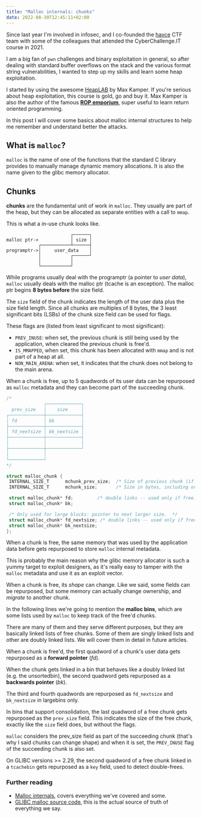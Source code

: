 ```yaml
---
title: "Malloc internals: chunks"
date: 2022-08-30T12:45:11+02:00
---
```

Since last year I'm involved in infosec, and I co-founded the
[havce](https://havce.it) CTF team with some of the colleagues that attended
the CyberChallenge.IT course in 2021. 

I am a big fan of `pwn` challenges and binary exploitation in general,
so after dealing with standard buffer overflows on the stack and the various
format string vulnerabilities, I wanted to step up my skills and learn some
heap exploitation.

I started by using the awesome 
[HeapLAB](https://www.udemy.com/course/linux-heap-exploitation-part-1) by 
Max Kamper. If you're serious about heap exploitation, this course is gold, 
go and buy it. Max Kamper is also the author of the famous 
[**ROP emporium**](https://ropemporium.com/), super useful to learn return oriented programming.

In this post I will cover some basics about malloc internal structures 
to help me remember and understand better the attacks.

## What is `malloc`?
`malloc` is the name of one of the functions that the standard C library
provides to manually manage dynamic memory allocations.
It is also the name given to the glibc memory allocator. 

## Chunks
**chunks** are the fundamental unit of work in `malloc`. They usually are
part of the heap, but they can be allocated as separate entities with a 
call to `mmap`.

This is what a in-use chunk looks like.
```
                        ┌──────┐
malloc ptr->            │ size │
            ┌───────────┴──────┤
programptr->│     user_data    │
            │           ┌──────┘
            │           │
            └───────────┘
```
While programs usually deal with the programptr (a pointer to *user data*),
`malloc` usually deals with the malloc ptr (tcache is an exception). 
The malloc ptr begins **8 bytes before** the size field.

The `size` field of the chunk indicates the length of the user data plus 
the size field length. Since all chunks are multiples of 8 bytes, the 3
least significant bits (LSBs) of the chunk size field can be used for flags.

These flags are (listed from least significant to most significant):
 - `PREV_INUSE`: when set, the previous chunk is still being used by the
 application, when cleared the previous chunk is free'd.
 - `IS_MMAPPED`, when set, this chunk has been allocated with `mmap` and is 
 not part of a heap at all.
 - `NON_MAIN_ARENA`: when set, it indicates that the chunk does not belong
 to the main arena.

 When a chunk is free, up to 5 quadwords of its user data can be repurposed
 as `malloc` metadata and they can become part of the succeeding chunk.

 ``` C
/*
               ┌─────────────┐
   prev_size   │    size     │
┌─────────────┼─────────────┤
│ fd          │ bk          │
├─────────────┼─────────────┤
│ fd_nextsize │ bk_nextsize │
├─────────────┼─────────────┤
│             │             │
├─────────────┼─────────────┘
│             │             
└─────────────┘
*/

struct malloc_chunk {
  INTERNAL_SIZE_T      mchunk_prev_size;  /* Size of previous chunk (if free).  */
  INTERNAL_SIZE_T      mchunk_size;       /* Size in bytes, including overhead. */

  struct malloc_chunk* fd;         /* double links -- used only if free. */
  struct malloc_chunk* bk;

  /* Only used for large blocks: pointer to next larger size.  */
  struct malloc_chunk* fd_nextsize; /* double links -- used only if free. */
  struct malloc_chunk* bk_nextsize;
};

```
When a chunk is free, the same memory that was used by the application 
data before gets repurposed to store `malloc` internal metadata.

This is probably the main reason why the glibc memory allocator is such a
yummy target to exploit designers, as it's really easy to tamper with
the `malloc` metadata and use it as an exploit vector.

When a chunk is free, its *shape* can change. Like we said, some fields
can be repurposed, but some memory can actually change ownership, and 
*migrate* to another chunk.

In the following lines we're going to mention the **malloc bins**,
which are some lists used by `malloc` to keep track of the free'd chunks. 

There are many of them and they serve different purposes, but they are
basically linked lists of free chunks. Some of them are singly linked lists
and other are doubly linked lists. We will cover them in detail in 
future articles.

When a chunk is free'd, the first quadword of a chunk's user data gets
repurposed as a **forward pointer** (*fd*).

When the chunk gets linked in a bin that behaves like a doubly linked list
(e.g. the unsortedbin), the second quadword gets repurposed as a
**backwards pointer** (*bk*).

The third and fourth quadwords are repurposed as `fd_nextsize` and 
`bk_nextsize` in largebins only.

In bins that support consolidation, the last quadword of a free chunk gets
repurposed as the `prev_size` field. This indicates the size of the free
chunk, exactly like the `size` field does, but without the flags.

`malloc` considers the prev_size field as part of the succeeding chunk
(that's why I said chunks can change shape) and when it is set, the
`PREV_INUSE` flag of the succeeding chunk is also set.

On GLIBC versions >= 2.29, the second quadword of a free chunk linked
in a `tcachebin` gets repurposed as a `key` field, used to detect 
double-frees.

### Further reading
 - [Malloc internals](https://sourceware.org/glibc/wiki/MallocInternals),
covers everything we've covered and some.
 - [GLIBC malloc source code](https://elixir.bootlin.com/glibc/glibc-2.36/source/malloc/malloc.c), this is the actual source of truth of everything we 
 say.
